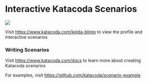 # Interactive Katacoda Scenarios

[![](http://shields.katacoda.com/katacoda/kelda-blimp/count.svg)](https://www.katacoda.com/kelda-blimp "Get your profile on Katacoda.com")

Visit https://www.katacoda.com/kelda-blimp to view the profile and interactive scenarios

### Writing Scenarios
Visit https://www.katacoda.com/docs to learn more about creating Katacoda scenarios

For examples, visit https://github.com/katacoda/scenario-example

